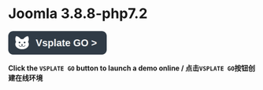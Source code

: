 # Joomla 3.8.8-php7.2

<a href="https://www.vsplate.com/?docker-compose=https://github.com/vsplate/dcenvs/joomla/3.8.8-php7.2"><img alt="VSPLATE GO" src="https://raw.githubusercontent.com/vsplate/images/master/vsgo_btn.png" width="200px"></a>

**Click the `VSPLATE GO` button to launch a demo online / 点击`VSPLATE GO`按钮创建在线环境**